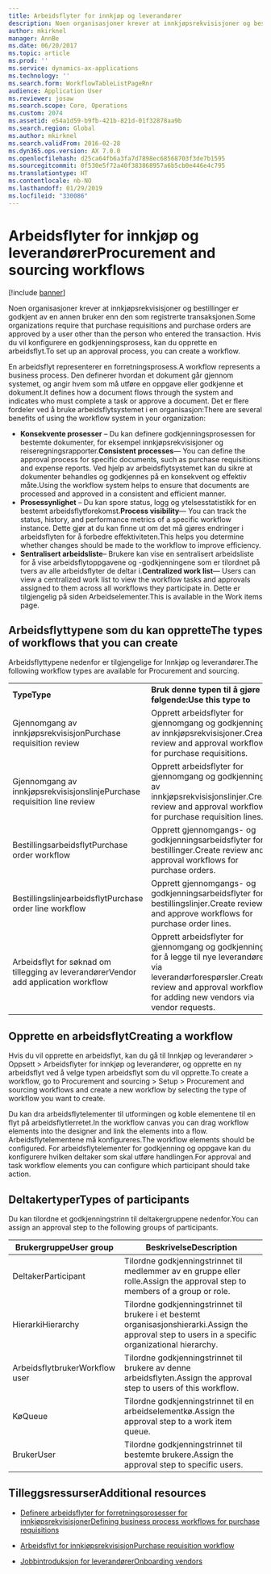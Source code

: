```yaml
---
title: Arbeidsflyter for innkjøp og leverandører
description: Noen organisasjoner krever at innkjøpsrekvisisjoner og bestillinger er godkjent av en annen bruker enn den som registrerte transaksjonen. Hvis du vil konfigurere en godkjenningsprosess, kan du opprette en arbeidsflyt.
author: mkirknel
manager: AnnBe
ms.date: 06/20/2017
ms.topic: article
ms.prod: ''
ms.service: dynamics-ax-applications
ms.technology: ''
ms.search.form: WorkflowTableListPageRnr
audience: Application User
ms.reviewer: josaw
ms.search.scope: Core, Operations
ms.custom: 2074
ms.assetid: e54a1d59-b9fb-421b-821d-01f32878aa9b
ms.search.region: Global
ms.author: mkirknel
ms.search.validFrom: 2016-02-28
ms.dyn365.ops.version: AX 7.0.0
ms.openlocfilehash: d25ca64fb6a3fa7d7898ec68568703f3de7b1595
ms.sourcegitcommit: 0f530e5f72a40f383868957a6b5cb0e446e4c795
ms.translationtype: HT
ms.contentlocale: nb-NO
ms.lasthandoff: 01/29/2019
ms.locfileid: "330086"
---
```

# <a name="procurement-and-sourcing-workflows"></a><span data-ttu-id="086f5-104">Arbeidsflyter for innkjøp og leverandører</span><span class="sxs-lookup"><span data-stu-id="086f5-104">Procurement and sourcing workflows</span></span>

[!include [banner](../includes/banner.md)]

<span data-ttu-id="086f5-105">Noen organisasjoner krever at innkjøpsrekvisisjoner og bestillinger er godkjent av en annen bruker enn den som registrerte transaksjonen.</span><span class="sxs-lookup"><span data-stu-id="086f5-105">Some organizations require that purchase requisitions and purchase orders are approved by a user other than the person who entered the transaction.</span></span> <span data-ttu-id="086f5-106">Hvis du vil konfigurere en godkjenningsprosess, kan du opprette en arbeidsflyt.</span><span class="sxs-lookup"><span data-stu-id="086f5-106">To set up an approval process, you can create a workflow.</span></span>

<span data-ttu-id="086f5-107">En arbeidsflyt representerer en forretningsprosess.</span><span class="sxs-lookup"><span data-stu-id="086f5-107">A workflow represents a business process.</span></span> <span data-ttu-id="086f5-108">Den definerer hvordan et dokument går gjennom systemet, og angir hvem som må utføre en oppgave eller godkjenne et dokument.</span><span class="sxs-lookup"><span data-stu-id="086f5-108">It defines how a document flows through the system and indicates who must complete a task or approve a document.</span></span> <span data-ttu-id="086f5-109">Det er flere fordeler ved å bruke arbeidsflytsystemet i en organisasjon:</span><span class="sxs-lookup"><span data-stu-id="086f5-109">There are several benefits of using the workflow system in your organization:</span></span>
-   <span data-ttu-id="086f5-110">**Konsekvente prosesser** – Du kan definere godkjenningsprosessen for bestemte dokumenter, for eksempel innkjøpsrekvisisjoner og reiseregningsrapporter.</span><span class="sxs-lookup"><span data-stu-id="086f5-110">**Consistent processes**— You can define the approval process for specific documents, such as purchase requisitions and expense reports.</span></span> <span data-ttu-id="086f5-111">Ved hjelp av arbeidsflytsystemet kan du sikre at dokumenter behandles og godkjennes på en konsekvent og effektiv måte.</span><span class="sxs-lookup"><span data-stu-id="086f5-111">Using the workflow system helps to ensure that documents are processed and approved in a consistent and efficient manner.</span></span>
-   <span data-ttu-id="086f5-112">**Prosessynlighet** – Du kan spore status, logg og ytelsesstatistikk for en bestemt arbeidsflytforekomst.</span><span class="sxs-lookup"><span data-stu-id="086f5-112">**Process visibility**— You can track the status, history, and performance metrics of a specific workflow instance.</span></span> <span data-ttu-id="086f5-113">Dette gjør at du kan finne ut om det må gjøres endringer i arbeidsflyten for å forbedre effektiviteten.</span><span class="sxs-lookup"><span data-stu-id="086f5-113">This helps you determine whether changes should be made to the workflow to improve efficiency.</span></span>
-   <span data-ttu-id="086f5-114">**Sentralisert arbeidsliste**– Brukere kan vise en sentralisert arbeidsliste for å vise arbeidsflytoppgavene og -godkjenningene som er tilordnet på tvers av alle arbeidsflyter de deltar i.</span><span class="sxs-lookup"><span data-stu-id="086f5-114">**Centralized work list**— Users can view a centralized work list to view the workflow tasks and approvals assigned to them across all workflows they participate in.</span></span> <span data-ttu-id="086f5-115">Dette er tilgjengelig på siden Arbeidselementer.</span><span class="sxs-lookup"><span data-stu-id="086f5-115">This is available in the Work items page.</span></span>

## <a name="the-types-of-workflows-that-you-can-create"></a><span data-ttu-id="086f5-116"> Arbeidsflyttypene som du kan opprette</span><span class="sxs-lookup"><span data-stu-id="086f5-116">The types of workflows that you can create</span></span>
<span data-ttu-id="086f5-117">Arbeidsflyttypene nedenfor er tilgjengelige for Innkjøp og leverandører.</span><span class="sxs-lookup"><span data-stu-id="086f5-117">The following workflow types are available for Procurement and sourcing.</span></span>

|                                  |                                                               |
|----------------------------------|---------------------------------------------------------------|
| <span data-ttu-id="086f5-118">**Type**</span><span class="sxs-lookup"><span data-stu-id="086f5-118">**Type**</span></span>                         | <span data-ttu-id="086f5-119">**Bruk denne typen til å gjøre følgende:**</span><span class="sxs-lookup"><span data-stu-id="086f5-119">**Use this type to**</span></span>                                          |
| <span data-ttu-id="086f5-120">Gjennomgang av innkjøpsrekvisisjon</span><span class="sxs-lookup"><span data-stu-id="086f5-120">Purchase requisition review</span></span>      | <span data-ttu-id="086f5-121">Opprett arbeidsflyter for gjennomgang og godkjenning av innkjøpsrekvisisjoner.</span><span class="sxs-lookup"><span data-stu-id="086f5-121">Create review and approval workflows for purchase requisitions.</span></span>            |
| <span data-ttu-id="086f5-122">Gjennomgang av innkjøpsrekvisisjonslinje</span><span class="sxs-lookup"><span data-stu-id="086f5-122">Purchase requisition line review</span></span> | <span data-ttu-id="086f5-123">Opprett arbeidsflyter for gjennomgang og godkjenning av innkjøpsrekvisisjonslinjer.</span><span class="sxs-lookup"><span data-stu-id="086f5-123">Create review and approval workflows for purchase requisition lines.</span></span>       |
| <span data-ttu-id="086f5-124">Bestillingsarbeidsflyt</span><span class="sxs-lookup"><span data-stu-id="086f5-124">Purchase order workflow</span></span>          | <span data-ttu-id="086f5-125">Opprett gjennomgangs- og godkjenningsarbeidsflyter for bestillinger.</span><span class="sxs-lookup"><span data-stu-id="086f5-125">Create review and approval workflows for purchase orders.</span></span>     |
| <span data-ttu-id="086f5-126">Bestillingslinjearbeidsflyt</span><span class="sxs-lookup"><span data-stu-id="086f5-126">Purchase order line workflow</span></span>     | <span data-ttu-id="086f5-127">Opprett gjennomgangs- og godkjenningsarbeidsflyter for bestillingslinjer.</span><span class="sxs-lookup"><span data-stu-id="086f5-127">Create review and approve workflows for purchase order lines.</span></span> |
| <span data-ttu-id="086f5-128">Arbeidsflyt for søknad om tillegging av leverandører</span><span class="sxs-lookup"><span data-stu-id="086f5-128">Vendor add application workflow</span></span>  | <span data-ttu-id="086f5-129">Opprett arbeidsflyter for gjennomgang og godkjenning for å legge til nye leverandører via leverandørforespørsler.</span><span class="sxs-lookup"><span data-stu-id="086f5-129">Create review and approval workflows for adding new vendors via vendor requests.</span></span> |

## <a name="creating-a-workflow"></a><span data-ttu-id="086f5-130">Opprette en arbeidsflyt</span><span class="sxs-lookup"><span data-stu-id="086f5-130">Creating a workflow</span></span>

<span data-ttu-id="086f5-131">Hvis du vil opprette en arbeidsflyt, kan du gå til Innkjøp og leverandører &gt; Oppsett &gt; Arbeidsflyter for innkjøp og leverandører, og opprette en ny arbeidsflyt ved å velge typen arbeidsflyt som du vil opprette.</span><span class="sxs-lookup"><span data-stu-id="086f5-131">To create a workflow, go to Procurement and sourcing &gt; Setup &gt; Procurement and sourcing workflows and create a new workflow by selecting the type of workflow you want to create.</span></span>  

<span data-ttu-id="086f5-132">Du kan dra arbeidsflytelementer til utformingen og koble elementene til en flyt på arbeidsflytlerretet.</span><span class="sxs-lookup"><span data-stu-id="086f5-132">In the workflow canvas you can drag workflow elements into the designer and link the elements into a flow.</span></span> <span data-ttu-id="086f5-133">Arbeidsflytelementene må konfigureres.</span><span class="sxs-lookup"><span data-stu-id="086f5-133">The workflow elements should be configured.</span></span> <span data-ttu-id="086f5-134">For arbeidsflytelementer for godkjenning og oppgave kan du konfigurere hvilken deltaker som skal utføre handlingen.</span><span class="sxs-lookup"><span data-stu-id="086f5-134">For approval and task workflow elements you can configure which participant should take action.</span></span>

## <a name="types-of-participants"></a><span data-ttu-id="086f5-135">Deltakertyper</span><span class="sxs-lookup"><span data-stu-id="086f5-135">Types of participants</span></span>

<span data-ttu-id="086f5-136">Du kan tilordne et godkjenningstrinn til deltakergruppene nedenfor.</span><span class="sxs-lookup"><span data-stu-id="086f5-136">You can assign an approval step to the following groups of participants.</span></span>

| <span data-ttu-id="086f5-137">Brukergruppe</span><span class="sxs-lookup"><span data-stu-id="086f5-137">User group</span></span>    | <span data-ttu-id="086f5-138">Beskrivelse</span><span class="sxs-lookup"><span data-stu-id="086f5-138">Description</span></span>                                                               |
|---------------|---------------------------------------------------------------------------|
| <span data-ttu-id="086f5-139">Deltaker</span><span class="sxs-lookup"><span data-stu-id="086f5-139">Participant</span></span>   | <span data-ttu-id="086f5-140">Tilordne godkjenningstrinnet til medlemmer av en gruppe eller rolle.</span><span class="sxs-lookup"><span data-stu-id="086f5-140">Assign the approval step to members of a group or role.</span></span>                   |
| <span data-ttu-id="086f5-141">Hierarki</span><span class="sxs-lookup"><span data-stu-id="086f5-141">Hierarchy</span></span>     | <span data-ttu-id="086f5-142">Tilordne godkjenningstrinnet til brukere i et bestemt organisasjonshierarki.</span><span class="sxs-lookup"><span data-stu-id="086f5-142">Assign the approval step to users in a specific organizational hierarchy.</span></span> |
| <span data-ttu-id="086f5-143">Arbeidsflytbruker</span><span class="sxs-lookup"><span data-stu-id="086f5-143">Workflow user</span></span> | <span data-ttu-id="086f5-144">Tilordne godkjenningstrinnet til brukere av denne arbeidsflyten.</span><span class="sxs-lookup"><span data-stu-id="086f5-144">Assign the approval step to users of this workflow.</span></span>                       |
| <span data-ttu-id="086f5-145">Kø</span><span class="sxs-lookup"><span data-stu-id="086f5-145">Queue</span></span>         | <span data-ttu-id="086f5-146">Tilordne godkjenningstrinnet til en arbeidselementkø.</span><span class="sxs-lookup"><span data-stu-id="086f5-146">Assign the approval step to a work item queue.</span></span>                            |
| <span data-ttu-id="086f5-147">Bruker</span><span class="sxs-lookup"><span data-stu-id="086f5-147">User</span></span>          | <span data-ttu-id="086f5-148">Tilordne godkjenningstrinnet til bestemte brukere.</span><span class="sxs-lookup"><span data-stu-id="086f5-148">Assign the approval step to specific users.</span></span>                               |



## <a name="additional-resources"></a><span data-ttu-id="086f5-149">Tilleggsressurser</span><span class="sxs-lookup"><span data-stu-id="086f5-149">Additional resources</span></span>

- [<span data-ttu-id="086f5-150">Definere arbeidsflyter for forretningsprosesser for innkjøpsrekvisisjoner</span><span class="sxs-lookup"><span data-stu-id="086f5-150">Defining business process workflows for purchase requisitions</span></span>](https://mbs.microsoft.com/customersource/Global/AX/learning/documentation/white-papers/Defining_business_process_workflows_for_purchase_requisitions)

- [<span data-ttu-id="086f5-151">Arbeidsflyt for innkjøpsrekvisisjon</span><span class="sxs-lookup"><span data-stu-id="086f5-151">Purchase requisition workflow</span></span>](purchase-requisitions-workflow.md)

- [<span data-ttu-id="086f5-152">Jobbintroduksjon for leverandører</span><span class="sxs-lookup"><span data-stu-id="086f5-152">Onboarding vendors</span></span>](vendor-onboarding.md)

